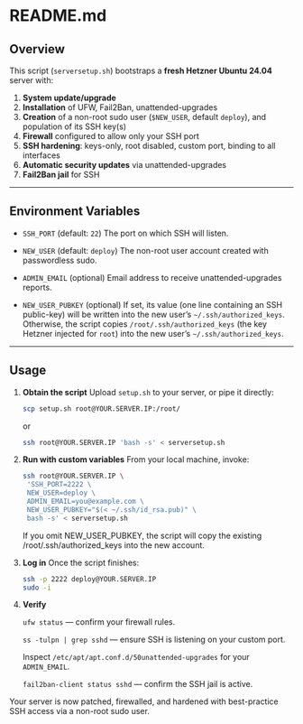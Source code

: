 # README.md

## Overview

This script (`serversetup.sh`) bootstraps a **fresh Hetzner Ubuntu 24.04** server with:

1. **System update/upgrade**
2. **Installation** of UFW, Fail2Ban, unattended-upgrades
3. **Creation** of a non-root sudo user (`$NEW_USER`, default `deploy`), and population of its SSH key(s)
4. **Firewall** configured to allow only your SSH port
5. **SSH hardening**: keys-only, root disabled, custom port, binding to all interfaces
6. **Automatic security updates** via unattended-upgrades
7. **Fail2Ban jail** for SSH

---

## Environment Variables

* `SSH_PORT` (default: `22`)
  The port on which SSH will listen.

* `NEW_USER` (default: `deploy`)
  The non-root user account created with passwordless sudo.

* `ADMIN_EMAIL` (optional)
  Email address to receive unattended-upgrades reports.

* `NEW_USER_PUBKEY` (optional)
  If set, its value (one line containing an SSH public-key) will be written into the new user’s `~/.ssh/authorized_keys`.
  Otherwise, the script copies `/root/.ssh/authorized_keys` (the key Hetzner injected for `root`) into the new user’s `~/.ssh/authorized_keys`.

---

## Usage

1. **Obtain the script**
   Upload `setup.sh` to your server, or pipe it directly:

   ```bash
   scp setup.sh root@YOUR.SERVER.IP:/root/
   ```
   or
   ```bash
   ssh root@YOUR.SERVER.IP 'bash -s' < serversetup.sh
   ```
2. **Run with custom variables**
   From your local machine, invoke:
   ```bash
   ssh root@YOUR.SERVER.IP \
    'SSH_PORT=2222 \
    NEW_USER=deploy \
    ADMIN_EMAIL=you@example.com \
    NEW_USER_PUBKEY="$(< ~/.ssh/id_rsa.pub)" \
    bash -s' < serversetup.sh
   ```
   If you omit NEW_USER_PUBKEY, the script will copy the existing /root/.ssh/authorized_keys into the new account.
3. **Log in**
   Once the script finishes:
   ```bash
   ssh -p 2222 deploy@YOUR.SERVER.IP
   sudo -i
   ```
4. **Verify**

   ```ufw status``` — confirm your firewall rules.

   ```ss -tulpn | grep sshd``` — ensure SSH is listening on your custom port.

   Inspect ```/etc/apt/apt.conf.d/50unattended-upgrades``` for your ```ADMIN_EMAIL```.

   ```fail2ban-client status sshd``` — confirm the SSH jail is active.

Your server is now patched, firewalled, and hardened with best-practice SSH access via a non-root sudo user.